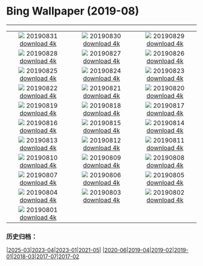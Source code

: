 # Bing Wallpaper (2019-08)
**************
| | | |
| :----: | :----: | :----: |
| ![](https://www.bing.com/th?id=OHR.Castelbouc_ZH-CN1475157551_1920x1080.jpg) 20190831 [download 4k](https://www.bing.com/th?id=OHR.Castelbouc_ZH-CN1475157551_UHD.jpg) | ![](https://www.bing.com/th?id=OHR.Slackers_ZH-CN1408656264_1920x1080.jpg) 20190830 [download 4k](https://www.bing.com/th?id=OHR.Slackers_ZH-CN1408656264_UHD.jpg) | ![](https://www.bing.com/th?id=OHR.AsburyParkNJ_ZH-CN1353073841_1920x1080.jpg) 20190829 [download 4k](https://www.bing.com/th?id=OHR.AsburyParkNJ_ZH-CN1353073841_UHD.jpg) |
| ![](https://www.bing.com/th?id=OHR.HardeeCoFair_ZH-CN8647295545_1920x1080.jpg) 20190828 [download 4k](https://www.bing.com/th?id=OHR.HardeeCoFair_ZH-CN8647295545_UHD.jpg) | ![](https://www.bing.com/th?id=OHR.CorsiniGardens_ZH-CN8547012221_1920x1080.jpg) 20190827 [download 4k](https://www.bing.com/th?id=OHR.CorsiniGardens_ZH-CN8547012221_UHD.jpg) | ![](https://www.bing.com/th?id=OHR.Krakatoa_ZH-CN8471800710_1920x1080.jpg) 20190826 [download 4k](https://www.bing.com/th?id=OHR.Krakatoa_ZH-CN8471800710_UHD.jpg) |
| ![](https://www.bing.com/th?id=OHR.ParrotsIndia_ZH-CN8386276023_1920x1080.jpg) 20190825 [download 4k](https://www.bing.com/th?id=OHR.ParrotsIndia_ZH-CN8386276023_UHD.jpg) | ![](https://www.bing.com/th?id=OHR.WinnatsPass_ZH-CN8251326840_1920x1080.jpg) 20190824 [download 4k](https://www.bing.com/th?id=OHR.WinnatsPass_ZH-CN8251326840_UHD.jpg) | ![](https://www.bing.com/th?id=OHR.AugustBears_ZH-CN8159736622_1920x1080.jpg) 20190823 [download 4k](https://www.bing.com/th?id=OHR.AugustBears_ZH-CN8159736622_UHD.jpg) |
| ![](https://www.bing.com/th?id=OHR.FarmlandLandscape_ZH-CN8021236701_1920x1080.jpg) 20190822 [download 4k](https://www.bing.com/th?id=OHR.FarmlandLandscape_ZH-CN8021236701_UHD.jpg) | ![](https://www.bing.com/th?id=OHR.DubaiFountain_ZH-CN7944507087_1920x1080.jpg) 20190821 [download 4k](https://www.bing.com/th?id=OHR.DubaiFountain_ZH-CN7944507087_UHD.jpg) | ![](https://www.bing.com/th?id=OHR.MaraRiverCrossing_ZH-CN6598585392_1920x1080.jpg) 20190820 [download 4k](https://www.bing.com/th?id=OHR.MaraRiverCrossing_ZH-CN6598585392_UHD.jpg) |
| ![](https://www.bing.com/th?id=OHR.FinlandCamping_ZH-CN6418764403_1920x1080.jpg) 20190819 [download 4k](https://www.bing.com/th?id=OHR.FinlandCamping_ZH-CN6418764403_UHD.jpg) | ![](https://www.bing.com/th?id=OHR.Feringasee_ZH-CN6335425001_1920x1080.jpg) 20190818 [download 4k](https://www.bing.com/th?id=OHR.Feringasee_ZH-CN6335425001_UHD.jpg) | ![](https://www.bing.com/th?id=OHR.MagdalenCave_ZH-CN6279630125_1920x1080.jpg) 20190817 [download 4k](https://www.bing.com/th?id=OHR.MagdalenCave_ZH-CN6279630125_UHD.jpg) |
| ![](https://www.bing.com/th?id=OHR.DrinkingNectar_ZH-CN6196689688_1920x1080.jpg) 20190816 [download 4k](https://www.bing.com/th?id=OHR.DrinkingNectar_ZH-CN6196689688_UHD.jpg) | ![](https://www.bing.com/th?id=OHR.GoldRushYukon_ZH-CN6132080652_1920x1080.jpg) 20190815 [download 4k](https://www.bing.com/th?id=OHR.GoldRushYukon_ZH-CN6132080652_UHD.jpg) | ![](https://www.bing.com/th?id=OHR.SmogenSweden_ZH-CN0457682922_1920x1080.jpg) 20190814 [download 4k](https://www.bing.com/th?id=OHR.SmogenSweden_ZH-CN0457682922_UHD.jpg) |
| ![](https://www.bing.com/th?id=OHR.HornedAnole_ZH-CN0388959247_1920x1080.jpg) 20190813 [download 4k](https://www.bing.com/th?id=OHR.HornedAnole_ZH-CN0388959247_UHD.jpg) | ![](https://www.bing.com/th?id=OHR.MartianSouthPole_ZH-CN0324422893_1920x1080.jpg) 20190812 [download 4k](https://www.bing.com/th?id=OHR.MartianSouthPole_ZH-CN0324422893_UHD.jpg) | ![](https://www.bing.com/th?id=OHR.AmboseliHerd_ZH-CN0249135007_1920x1080.jpg) 20190811 [download 4k](https://www.bing.com/th?id=OHR.AmboseliHerd_ZH-CN0249135007_UHD.jpg) |
| ![](https://www.bing.com/th?id=OHR.TRNPThunderstorm_ZH-CN0178957327_1920x1080.jpg) 20190810 [download 4k](https://www.bing.com/th?id=OHR.TRNPThunderstorm_ZH-CN0178957327_UHD.jpg) | ![](https://www.bing.com/th?id=OHR.TrianaBridge_ZH-CN0107319931_1920x1080.jpg) 20190809 [download 4k](https://www.bing.com/th?id=OHR.TrianaBridge_ZH-CN0107319931_UHD.jpg) | ![](https://www.bing.com/th?id=OHR.KluaneAspen_ZH-CN0028056280_1920x1080.jpg) 20190808 [download 4k](https://www.bing.com/th?id=OHR.KluaneAspen_ZH-CN0028056280_UHD.jpg) |
| ![](https://www.bing.com/th?id=OHR.LinyantiLeopard_ZH-CN9934758728_1920x1080.jpg) 20190807 [download 4k](https://www.bing.com/th?id=OHR.LinyantiLeopard_ZH-CN9934758728_UHD.jpg) | ![](https://www.bing.com/th?id=OHR.qixi_ZH-CN3534017617_1920x1080.jpg) 20190806 [download 4k](https://www.bing.com/th?id=OHR.qixi_ZH-CN3534017617_UHD.jpg) | ![](https://www.bing.com/th?id=OHR.WhiteStorksNest_ZH-CN9809680903_1920x1080.jpg) 20190805 [download 4k](https://www.bing.com/th?id=OHR.WhiteStorksNest_ZH-CN9809680903_UHD.jpg) |
| ![](https://www.bing.com/th?id=OHR.ApostleIslands_ZH-CN9543695883_1920x1080.jpg) 20190804 [download 4k](https://www.bing.com/th?id=OHR.ApostleIslands_ZH-CN9543695883_UHD.jpg) | ![](https://www.bing.com/th?id=OHR.SwiftFox_ZH-CN9413097062_1920x1080.jpg) 20190803 [download 4k](https://www.bing.com/th?id=OHR.SwiftFox_ZH-CN9413097062_UHD.jpg) | ![](https://www.bing.com/th?id=OHR.UhuRLP_ZH-CN5421658032_1920x1080.jpg) 20190802 [download 4k](https://www.bing.com/th?id=OHR.UhuRLP_ZH-CN5421658032_UHD.jpg) |
| ![](https://www.bing.com/th?id=OHR.CrummockWater_ZH-CN9317792500_1920x1080.jpg) 20190801 [download 4k](https://www.bing.com/th?id=OHR.CrummockWater_ZH-CN9317792500_UHD.jpg) |  |  |

### 历史归档：

|[2025-03](bing/2025-03/2025-03.md)|[2023-04](bing/2023-04/2023-04.md)|[2023-01](bing/2023-01/2023-01.md)|[2021-05](bing/2021-05/2021-05.md)|
|[2020-06](bing/2020-06/2020-06.md)|[2019-04](bing/2019-04/2019-04.md)|[2019-02](bing/2019-02/2019-02.md)|[2019-01](bing/2019-01/2019-01.md)|[2018-03](bing/2018-03/2018-03.md)|[2017-07](bing/2017-07/2017-07.md)|[2017-02](bing/2017-02/2017-02.md)